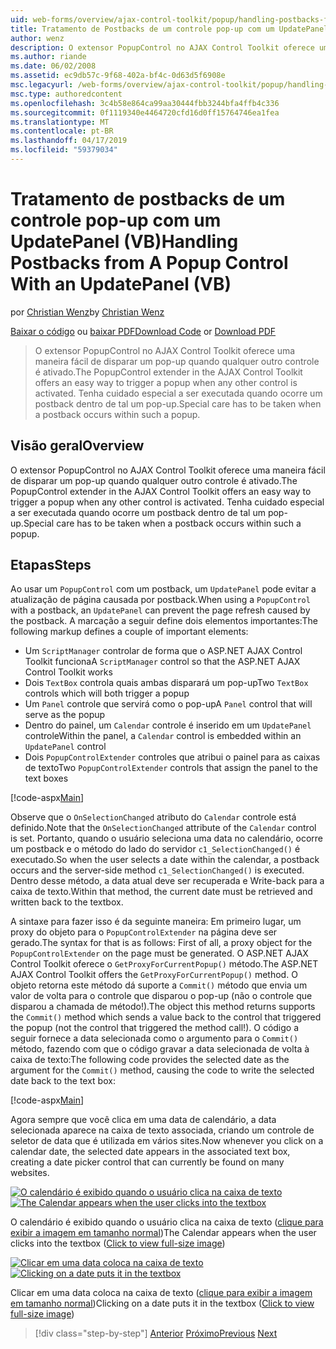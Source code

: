 ```yaml
---
uid: web-forms/overview/ajax-control-toolkit/popup/handling-postbacks-from-a-popup-control-with-an-updatepanel-vb
title: Tratamento de Postbacks de um controle pop-up com um UpdatePanel (VB) | Microsoft Docs
author: wenz
description: O extensor PopupControl no AJAX Control Toolkit oferece uma maneira fácil de disparar um pop-up quando qualquer outro controle é ativado. Tenha cuidado especial a ser executada...
ms.author: riande
ms.date: 06/02/2008
ms.assetid: ec9db57c-9f68-402a-bf4c-0d63d5f6908e
msc.legacyurl: /web-forms/overview/ajax-control-toolkit/popup/handling-postbacks-from-a-popup-control-with-an-updatepanel-vb
msc.type: authoredcontent
ms.openlocfilehash: 3c4b58e864ca99aa30444fbb3244bfa4ffb4c336
ms.sourcegitcommit: 0f1119340e4464720cfd16d0ff15764746ea1fea
ms.translationtype: MT
ms.contentlocale: pt-BR
ms.lasthandoff: 04/17/2019
ms.locfileid: "59379034"
---
```

# <a name="handling-postbacks-from-a-popup-control-with-an-updatepanel-vb"></a><span data-ttu-id="c774d-104">Tratamento de postbacks de um controle pop-up com um UpdatePanel (VB)</span><span class="sxs-lookup"><span data-stu-id="c774d-104">Handling Postbacks from A Popup Control With an UpdatePanel (VB)</span></span>

<span data-ttu-id="c774d-105">por [Christian Wenz](https://github.com/wenz)</span><span class="sxs-lookup"><span data-stu-id="c774d-105">by [Christian Wenz](https://github.com/wenz)</span></span>

<span data-ttu-id="c774d-106">[Baixar o código](http://download.microsoft.com/download/9/3/f/93f8daea-bebd-4821-833b-95205389c7d0/PopupControl2.vb.zip) ou [baixar PDF](http://download.microsoft.com/download/2/d/c/2dc10e34-6983-41d4-9c08-f78f5387d32b/popupcontrol2VB.pdf)</span><span class="sxs-lookup"><span data-stu-id="c774d-106">[Download Code](http://download.microsoft.com/download/9/3/f/93f8daea-bebd-4821-833b-95205389c7d0/PopupControl2.vb.zip) or [Download PDF](http://download.microsoft.com/download/2/d/c/2dc10e34-6983-41d4-9c08-f78f5387d32b/popupcontrol2VB.pdf)</span></span>

> <span data-ttu-id="c774d-107">O extensor PopupControl no AJAX Control Toolkit oferece uma maneira fácil de disparar um pop-up quando qualquer outro controle é ativado.</span><span class="sxs-lookup"><span data-stu-id="c774d-107">The PopupControl extender in the AJAX Control Toolkit offers an easy way to trigger a popup when any other control is activated.</span></span> <span data-ttu-id="c774d-108">Tenha cuidado especial a ser executada quando ocorre um postback dentro de tal um pop-up.</span><span class="sxs-lookup"><span data-stu-id="c774d-108">Special care has to be taken when a postback occurs within such a popup.</span></span>


## <a name="overview"></a><span data-ttu-id="c774d-109">Visão geral</span><span class="sxs-lookup"><span data-stu-id="c774d-109">Overview</span></span>

<span data-ttu-id="c774d-110">O extensor PopupControl no AJAX Control Toolkit oferece uma maneira fácil de disparar um pop-up quando qualquer outro controle é ativado.</span><span class="sxs-lookup"><span data-stu-id="c774d-110">The PopupControl extender in the AJAX Control Toolkit offers an easy way to trigger a popup when any other control is activated.</span></span> <span data-ttu-id="c774d-111">Tenha cuidado especial a ser executada quando ocorre um postback dentro de tal um pop-up.</span><span class="sxs-lookup"><span data-stu-id="c774d-111">Special care has to be taken when a postback occurs within such a popup.</span></span>

## <a name="steps"></a><span data-ttu-id="c774d-112">Etapas</span><span class="sxs-lookup"><span data-stu-id="c774d-112">Steps</span></span>

<span data-ttu-id="c774d-113">Ao usar um `PopupControl` com um postback, um `UpdatePanel` pode evitar a atualização de página causada por postback.</span><span class="sxs-lookup"><span data-stu-id="c774d-113">When using a `PopupControl` with a postback, an `UpdatePanel` can prevent the page refresh caused by the postback.</span></span> <span data-ttu-id="c774d-114">A marcação a seguir define dois elementos importantes:</span><span class="sxs-lookup"><span data-stu-id="c774d-114">The following markup defines a couple of important elements:</span></span>

- <span data-ttu-id="c774d-115">Um `ScriptManager` controlar de forma que o ASP.NET AJAX Control Toolkit funciona</span><span class="sxs-lookup"><span data-stu-id="c774d-115">A `ScriptManager` control so that the ASP.NET AJAX Control Toolkit works</span></span>
- <span data-ttu-id="c774d-116">Dois `TextBox` controla quais ambas disparará um pop-up</span><span class="sxs-lookup"><span data-stu-id="c774d-116">Two `TextBox` controls which will both trigger a popup</span></span>
- <span data-ttu-id="c774d-117">Um `Panel` controle que servirá como o pop-up</span><span class="sxs-lookup"><span data-stu-id="c774d-117">A `Panel` control that will serve as the popup</span></span>
- <span data-ttu-id="c774d-118">Dentro do painel, um `Calendar` controle é inserido em um `UpdatePanel` controle</span><span class="sxs-lookup"><span data-stu-id="c774d-118">Within the panel, a `Calendar` control is embedded within an `UpdatePanel` control</span></span>
- <span data-ttu-id="c774d-119">Dois `PopupControlExtender` controles que atribui o painel para as caixas de texto</span><span class="sxs-lookup"><span data-stu-id="c774d-119">Two `PopupControlExtender` controls that assign the panel to the text boxes</span></span>

[!code-aspx[Main](handling-postbacks-from-a-popup-control-with-an-updatepanel-vb/samples/sample1.aspx)]

<span data-ttu-id="c774d-120">Observe que o `OnSelectionChanged` atributo do `Calendar` controle está definido.</span><span class="sxs-lookup"><span data-stu-id="c774d-120">Note that the `OnSelectionChanged` attribute of the `Calendar` control is set.</span></span> <span data-ttu-id="c774d-121">Portanto, quando o usuário seleciona uma data no calendário, ocorre um postback e o método do lado do servidor `c1_SelectionChanged()` é executado.</span><span class="sxs-lookup"><span data-stu-id="c774d-121">So when the user selects a date within the calendar, a postback occurs and the server-side method `c1_SelectionChanged()` is executed.</span></span> <span data-ttu-id="c774d-122">Dentro desse método, a data atual deve ser recuperada e Write-back para a caixa de texto.</span><span class="sxs-lookup"><span data-stu-id="c774d-122">Within that method, the current date must be retrieved and written back to the textbox.</span></span>

<span data-ttu-id="c774d-123">A sintaxe para fazer isso é da seguinte maneira: Em primeiro lugar, um proxy do objeto para o `PopupControlExtender` na página deve ser gerado.</span><span class="sxs-lookup"><span data-stu-id="c774d-123">The syntax for that is as follows: First of all, a proxy object for the `PopupControlExtender` on the page must be generated.</span></span> <span data-ttu-id="c774d-124">O ASP.NET AJAX Control Toolkit oferece o `GetProxyForCurrentPopup()` método.</span><span class="sxs-lookup"><span data-stu-id="c774d-124">The ASP.NET AJAX Control Toolkit offers the `GetProxyForCurrentPopup()` method.</span></span> <span data-ttu-id="c774d-125">O objeto retorna este método dá suporte a `Commit()` método que envia um valor de volta para o controle que disparou o pop-up (não o controle que disparou a chamada de método!).</span><span class="sxs-lookup"><span data-stu-id="c774d-125">The object this method returns supports the `Commit()` method which sends a value back to the control that triggered the popup (not the control that triggered the method call!).</span></span> <span data-ttu-id="c774d-126">O código a seguir fornece a data selecionada como o argumento para o `Commit()` método, fazendo com que o código gravar a data selecionada de volta à caixa de texto:</span><span class="sxs-lookup"><span data-stu-id="c774d-126">The following code provides the selected date as the argument for the `Commit()` method, causing the code to write the selected date back to the text box:</span></span>

[!code-aspx[Main](handling-postbacks-from-a-popup-control-with-an-updatepanel-vb/samples/sample2.aspx)]

<span data-ttu-id="c774d-127">Agora sempre que você clica em uma data de calendário, a data selecionada aparece na caixa de texto associada, criando um controle de seletor de data que é utilizada em vários sites.</span><span class="sxs-lookup"><span data-stu-id="c774d-127">Now whenever you click on a calendar date, the selected date appears in the associated text box, creating a date picker control that can currently be found on many websites.</span></span>


<span data-ttu-id="c774d-128">[![O calendário é exibido quando o usuário clica na caixa de texto](handling-postbacks-from-a-popup-control-with-an-updatepanel-vb/_static/image2.png)](handling-postbacks-from-a-popup-control-with-an-updatepanel-vb/_static/image1.png)</span><span class="sxs-lookup"><span data-stu-id="c774d-128">[![The Calendar appears when the user clicks into the textbox](handling-postbacks-from-a-popup-control-with-an-updatepanel-vb/_static/image2.png)](handling-postbacks-from-a-popup-control-with-an-updatepanel-vb/_static/image1.png)</span></span>

<span data-ttu-id="c774d-129">O calendário é exibido quando o usuário clica na caixa de texto ([clique para exibir a imagem em tamanho normal](handling-postbacks-from-a-popup-control-with-an-updatepanel-vb/_static/image3.png))</span><span class="sxs-lookup"><span data-stu-id="c774d-129">The Calendar appears when the user clicks into the textbox ([Click to view full-size image](handling-postbacks-from-a-popup-control-with-an-updatepanel-vb/_static/image3.png))</span></span>


<span data-ttu-id="c774d-130">[![Clicar em uma data coloca na caixa de texto](handling-postbacks-from-a-popup-control-with-an-updatepanel-vb/_static/image5.png)](handling-postbacks-from-a-popup-control-with-an-updatepanel-vb/_static/image4.png)</span><span class="sxs-lookup"><span data-stu-id="c774d-130">[![Clicking on a date puts it in the textbox](handling-postbacks-from-a-popup-control-with-an-updatepanel-vb/_static/image5.png)](handling-postbacks-from-a-popup-control-with-an-updatepanel-vb/_static/image4.png)</span></span>

<span data-ttu-id="c774d-131">Clicar em uma data coloca na caixa de texto ([clique para exibir a imagem em tamanho normal](handling-postbacks-from-a-popup-control-with-an-updatepanel-vb/_static/image6.png))</span><span class="sxs-lookup"><span data-stu-id="c774d-131">Clicking on a date puts it in the textbox ([Click to view full-size image](handling-postbacks-from-a-popup-control-with-an-updatepanel-vb/_static/image6.png))</span></span>

> [!div class="step-by-step"]
> <span data-ttu-id="c774d-132">[Anterior](using-multiple-popup-controls-vb.md)
> [Próximo](handling-postbacks-from-a-popup-control-without-an-updatepanel-vb.md)</span><span class="sxs-lookup"><span data-stu-id="c774d-132">[Previous](using-multiple-popup-controls-vb.md)
[Next](handling-postbacks-from-a-popup-control-without-an-updatepanel-vb.md)</span></span>
